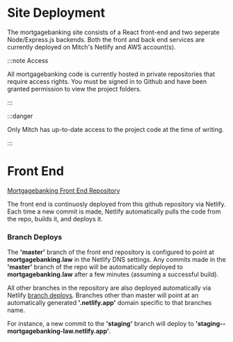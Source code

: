 # Site Deployment

The mortgagebanking site consists of a React front-end and two seperate Node/Express.js backends. Both the front
and back end services are currently deployed on Mitch's Netlify and AWS account(s).

:::note Access

All mortgagebanking code is currently hosted in private repositories that require access rights. You must be signed in to Github and have been granted permission to view the project folders.

:::

:::danger

Only Mitch has up-to-date access to the project code at the time of writing.

:::

# Front End

[Mortgagebanking Front End Repository](https://github.com/mitchHartigan/mortgagebanking)

The front end is continuosly deployed from this github repository via Netlify. Each time a new commit is made, Netlify automatically pulls the code from the repo, builds it, and deploys it.

### Branch Deploys

The **'master'** branch of the front end repository is configured to point at **mortgagebanking.law** in the Netlify DNS settings. Any commits made in the **'master'** branch of the repo will be automatically deployed to **mortgagebanking.law** after a few minutes (assuming a successful build).

All other branches in the repository are also deployed automatically via Netlify [branch deploys](https://www.netlify.com/blog/2021/12/05/unlimited-environments-thanks-to-branch-deploys/). Branches other than master will point at an automatically generated **'.netlify.app'** domain specific to that branches name.

For instance, a new commit to the **'staging'** branch will deploy to **'staging--mortgagebanking-law.netlify.app'**.
